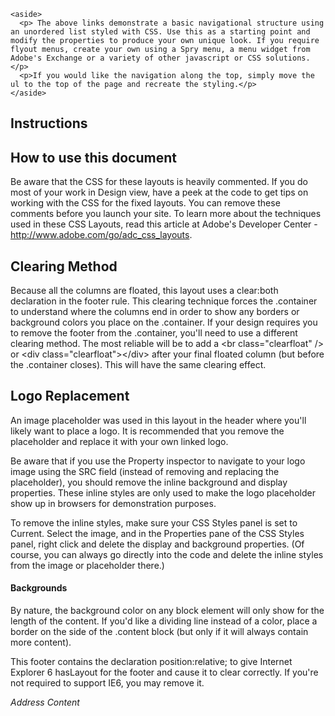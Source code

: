 
    <aside>
      <p> The above links demonstrate a basic navigational structure using an unordered list styled with CSS. Use this as a starting point and modify the properties to produce your own unique look. If you require flyout menus, create your own using a Spry menu, a menu widget from Adobe's Exchange or a variety of other javascript or CSS solutions.</p>
      <p>If you would like the navigation along the top, simply move the ul to the top of the page and recreate the styling.</p>
    </aside>
  <!-- end .sidebar1 --></div>
  <article class="content">
    <h1>Instructions</h1>
    <section>
     <h2>How to use this document</h2>
      <p>Be aware that the CSS for these layouts is heavily commented. If you do most of your work in Design view, have a peek at the code to get tips on working with the CSS for the fixed layouts. You can remove these comments before you launch your site. To learn more about the techniques used in these CSS Layouts, read this article at Adobe's Developer Center - <a href="http://www.adobe.com/go/adc_css_layouts">http://www.adobe.com/go/adc_css_layouts</a>.</p>
    </section>
    <section>
      <h2>Clearing Method</h2>
      <p>Because all the columns are floated, this layout uses a clear:both declaration in the footer rule.  This clearing technique forces the .container to understand where the columns end in order to show any borders or background colors you place on the .container. If your design requires you to remove the footer from the .container, you'll need to use a different clearing method. The most reliable will be to add a &lt;br class=&quot;clearfloat&quot; /&gt; or &lt;div  class=&quot;clearfloat&quot;&gt;&lt;/div&gt; after your final floated column (but before the .container closes). This will have the same clearing effect. </p>
    </section>
    <section>
      <h2>Logo Replacement</h2>
      <p>An image placeholder was used in this layout in the header where you'll likely want to place  a logo. It is recommended that you remove the placeholder and replace it with your own linked logo. </p>
      <p> Be aware that if you use the Property inspector to navigate to your logo image using the SRC field (instead of removing and replacing the placeholder), you should remove the inline background and display properties. These inline styles are only used to make the logo placeholder show up in browsers for demonstration purposes. </p>
      <p>To remove the inline styles, make sure your CSS Styles panel is set to Current. Select the image, and in the Properties pane of the CSS Styles panel, right click and delete the display and background properties. (Of course, you can always go directly into the code and delete the inline styles from the image or placeholder there.)</p>
    </section>
  <!-- end .content --></article>
  <aside>
    <h4>Backgrounds</h4>
    <p>By nature, the background color on any block element will only show for the length of the content. If you'd like a dividing line instead of a color, place a border on the side of the .content block (but only if it will always contain more content).</p>
  </aside>
  <footer>
    <p>This footer contains the declaration position:relative; to give Internet Explorer 6 hasLayout for the footer and cause it to clear correctly. If you're not required to support IE6, you may remove it.</p>
    <address>
      Address Content
    </address>
  </footer>
  <!-- end .container --></div>
</body>
</html>

